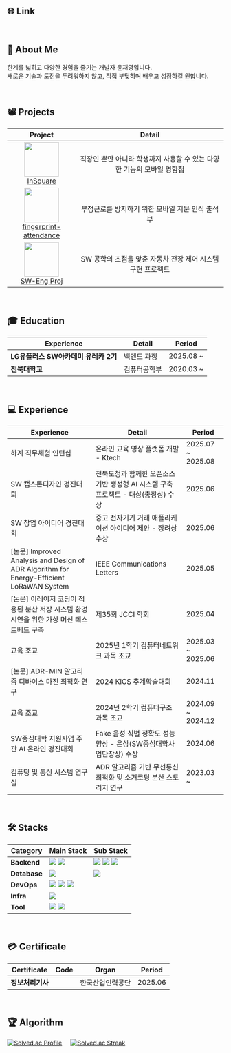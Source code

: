## 🌐 Link
<!-- [<img src="https://github.com/user-attachments/assets/bce45b47-75f6-4bdd-a1ca-6bb70377d154" width="55" height="55">](https://taesin-portfolio.notion.site/?source=copy_link) &nbsp;&nbsp;
[<img src="https://github.com/user-attachments/assets/23da5180-c39b-48f6-8f61-c5a3312dffd2" width="55" height="55">](https://gym-developer.tistory.com/) &nbsp;&nbsp;
[<img src="https://github.com/user-attachments/assets/94f89e0f-320d-4b5e-bbe3-bce51a82f1f1" width="55" height="55">](https://blog.naver.com/gym_developer) &nbsp;&nbsp;
[<img src="https://github.com/user-attachments/assets/c19d8436-0333-493f-881d-d1ea3b7c830d" width="55" height="55">](mailto:kjk06119@gmail.com) -->

</br> 

## 👤 About Me
한계를 넓히고 다양한 경험을 즐기는 개발자 윤재영입니다.</br>
새로운 기술과 도전을 두려워하지 않고, 직접 부딪히며 배우고 성장하길 원합니다.

</br>

## 📽️ Projects
|Project|Detail|
|:---:|:---:|
| <img src="https://github.com/user-attachments/assets/4d17cb7c-e079-40ac-b183-db85ff46462a" width="80" height="80"> </br> [InSquare](https://github.com/thduss/android_2023/blob/master/README.md) | 직장인 뿐만 아니라 학생까지 사용할 수 있는 다양한 기능의 모바일 명함첩 |
| <img src="https://github.com/user-attachments/assets/9dd18854-39d9-4647-ad2b-d7d6da03e8ae" width="80" height="80"> </br> [fingerprint-attendance](https://github.com/JEONJIHO817/fingerprint-attendance/blob/main/README.md) | 부정근로를 방지하기 위한 모바일 지문 인식 출석부 |
| <img src="https://github.com/user-attachments/assets/e0b31015-a067-4d0e-a58f-d33d2efaa4ba" width="80" height="80"> </br> [SW-Eng Proj](https://github.com/jae-0/SW-Engineering-Project)| SW 공학의 초점을 맞춘 자동차 전장 제어 시스템 구현 프로젝트 |

</br>

## 🎓 Education
|Experience|Detail|Period|
|---|---|---|
| **LG유플러스 SW아카데미 유레카 2기** | 백엔드 과정 | 2025.08 ~ |
| **전북대학교** | 컴퓨터공학부 | 2020.03 ~  |

</br>

## 💻 Experience
|Experience|Detail|Period|
|---|---|---|
| 하계 직무체험 인턴십 | 온라인 교육 영상 플랫폼 개발 - Ktech | 2025.07 ~ 2025.08 |
| SW 캡스톤디자인 경진대회 | 전북도청과 함께한 오픈소스 기반 생성형 AI 시스템 구축 프로젝트 - 대상(총장상) 수상 | 2025.06 |
| SW 창업 아이디어 경진대회 | 중고 전자기기 거래 애플리케이션 아이디어 제안 - 장려상 수상 | 2025.06 |
| [논문] Improved Analysis and Design of ADR Algorithm for Energy-Efficient LoRaWAN System | IEEE Communications Letters | 2025.05 |
| [논문] 이레이저 코딩이 적용된 분산 저장 시스템 환경 시연을 위한 가상 머신 테스트베드 구축 | 제35회 JCCI 학회 | 2025.04 |
| 교육 조교 | 2025년 1학기 컴퓨터네트워크 과목 조교 | 2025.03 ~ 2025.06 |
| [논문] ADR-MIN 알고리즘 디바이스 마진 최적화 연구 | 2024 KICS 추계학술대회 | 2024.11 |
| 교육 조교 | 2024년 2학기 컴퓨터구조 과목 조교 | 2024.09 ~ 2024.12 |
| SW중심대학 지원사업 주관 AI 온라인 경진대회 | Fake 음성 식별 정확도 성능 향상 - 은상(SW중심대학사업단장상) 수상 | 2024.06 |
| 컴퓨팅 및 통신 시스템 연구실 | ADR 알고리즘 기반 무선통신 최적화 및 소거코딩 분산 스토리지 연구 | 2023.03 ~  |

</br>

## 🛠️ Stacks
|Category|Main Stack|Sub Stack|
|---|---|---|
|**Backend**| <img src="https://img.shields.io/badge/C++-00599C?style=flat-square&logo=cplusplus&logoColor=white"/></a> <img src="https://img.shields.io/badge/Hadoop-66CCFF?style=flat-square&logo=apachehadoop&logoColor=black"/></a> <!-- <img src="https://img.shields.io/badge/Spring-6DB33F?style=flat-square&logo=spring&logoColor=white"/></a> <img src="https://img.shields.io/badge/Java17-007396?style=flat-square&logo=coffeescript&logoColor=white"/></a>  <img src="https://img.shields.io/badge/Spring Boot-6DB33F?style=flat-square&logo=springboot&logoColor=white"/></a> --> | <img src="https://img.shields.io/badge/Python-3776AB?style=flat-square&logo=python&logoColor=white"/></a> <img src="https://img.shields.io/badge/Java17-007396?style=flat-square&logo=coffeescript&logoColor=white"/></a> <img src="https://img.shields.io/badge/JavaScript-F7DF1E?style=flat-square&logo=javascript&logoColor=black"/></a>  |
|**Database**| <img src="https://img.shields.io/badge/MySQL-4479A1?style=flat-square&logo=MySQL&logoColor=white"/></a> | <img src="https://img.shields.io/badge/Firebase-FFCA28?style=flat-square&logo=firebase&logoColor=white"/></a> | |
|**DevOps**| <img src="https://img.shields.io/badge/Git-F05032?style=flat-square&logo=Git&logoColor=white"/></a> <img src="https://img.shields.io/badge/GitHub-181717?style=flat-square&logo=GitHub&logoColor=white"/></a>  <img src="https://img.shields.io/badge/Docker-2496ED?style=flat-square&logo=Docker&logoColor=white"/></a> |  |
|**Infra**| <img src="https://img.shields.io/badge/Ubuntu-E95420?style=flat-square&logo=Ubuntu&logoColor=white"/></a> |
|**Tool**| <img src="https://img.shields.io/badge/Slack-4A154B?style=flat-square&logo=Slack&logoColor=white"/></a> <img src="https://img.shields.io/badge/Notion-000000?style=flat-square&logo=notion&logoColor=white"/></a> |

</br>

## 💳 Certificate
|Certificate|Code|Organ|Period|
|---|---|---|---|
| **정보처리기사** |  | 한국산업인력공단 | 2025.06 |


</br>

  ## 🏆 Algorithm
[![Solved.ac Profile](http://mazassumnida.wtf/api/v2/generate_badge?boj=wodud0747)](https://solved.ac/wodud0747/) &nbsp;&nbsp;&nbsp; 
[![Solved.ac Streak](http://mazandi.herokuapp.com/api?handle=wodud0747)](https://solved.ac/wodud0747/)
